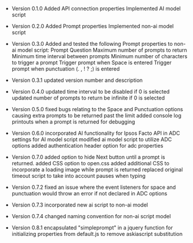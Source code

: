 
- Version 0.1.0
Added API connection properties
Implemented AI model script

- Version 0.2.0
Added Prompt properties
Implemented non-ai model script

- Version 0.3.0
Added and tested the following Prompt properties to non-ai model script:
Prompt Question
Maximum number of prompts to return
Minimum time interval between prompts
Minimum number of characters to trigger a prompt
Trigger prompt when Space is entered
Trigger prompt when punctuation (. , ! ? ;) is entered

- Version 0.3.1
updated version number and description

- Version 0.4.0
updated time interval to be disabled if 0 is selected
updated number of prompts to return be infinite if 0 is selected

- Version 0.5.0
fixed bugs relating to the Space and Punctuation options causing extra prompts to be returned past the limit
added console log printouts when a prompt is returned for debugging

- Version 0.6.0
incorporated AI functionality for Ipsos Facto API in ADC settings for AI model script
modified ai model script to utilize ADC options
added authentication header option for adc properties

- Version 0.7.0
added option to hide Next button until a prompt is returned. added CSS option to open.css
added additional CSS to incorporate a loading image while prompt is returned
replaced original timeout script to take into account pauses when typing

- Version 0.7.2
fixed an issue where the event listeners for space and punctuation would throw an error if not declared in ADC options

- Version 0.7.3
incorporated new ai script to non-ai model

- Version 0.7.4
changed naming convention for non-ai script model

- Version 0.8.1
encapsulated "simpleprompt" in a jquery function for initializing properties from default.js to remove askiascript substitution 
